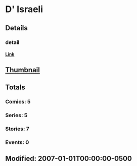 # D'  Israeli 
## Details
### detail
#### [Link](http://marvel.com/comics/creators/8265/d_israeli?utm_campaign=apiRef&utm_source=225578a89fc76f3d20fbffda5d17a88d)
## [Thumbnail](http://i.annihil.us/u/prod/marvel/i/mg/b/40/image_not_available.jpg)
## Totals
### Comics: 5
### Series: 5
### Stories: 7
### Events: 0
## Modified: 2007-01-01T00:00:00-0500